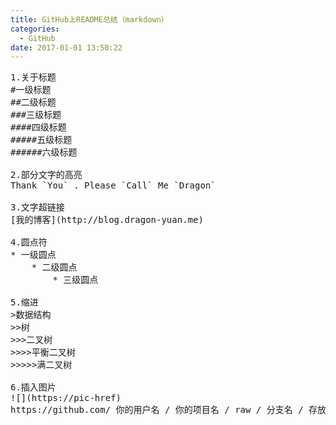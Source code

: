 ```yaml
---
title: GitHub上README总结（markdown）
categories:
  - GitHub
date: 2017-01-01 13:50:22
---
```

<pre>
1.关于标题
#一级标题
##二级标题
###三级标题
####四级标题
#####五级标题
######六级标题

2.部分文字的高亮
Thank `You` . Please `Call` Me `Dragon`

3.文字超链接
[我的博客](http://blog.dragon-yuan.me)

4.圆点符
* 一级圆点
    * 二级圆点
        * 三级圆点

5.缩进
>数据结构
>>树
>>>二叉树
>>>>平衡二叉树
>>>>>满二叉树

6.插入图片
![](https://pic-href)
https://github.com/ 你的用户名 / 你的项目名 / raw / 分支名 / 存放图片的文件夹 / 该文件夹下的图片
</pre>
